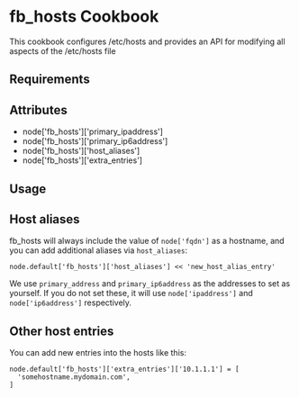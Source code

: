 fb_hosts Cookbook
====================
This cookbook configures /etc/hosts and provides an API for modifying all
aspects of the /etc/hosts file

Requirements
------------

Attributes
----------
* node['fb_hosts']['primary_ipaddress']
* node['fb_hosts']['primary_ip6address']
* node['fb_hosts']['host_aliases']
* node['fb_hosts']['extra_entries']

Usage
-----
## Host aliases
fb_hosts will always include the value of `node['fqdn']` as a hostname, and you
can add additional aliases via `host_aliases`:

    node.default['fb_hosts']['host_aliases'] << 'new_host_alias_entry'

We use `primary_address` and `primary_ip6address` as the addresses to set as
yourself. If you do not set these, it will use `node['ipaddress']` and
`node['ip6address']` respectively.

## Other host entries
You can add new entries into the hosts like this:

    node.default['fb_hosts']['extra_entries']['10.1.1.1'] = [
      'somehostname.mydomain.com',
    ]
